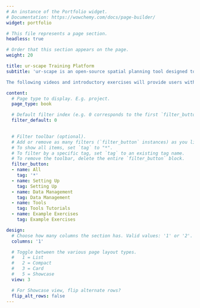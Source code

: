 ```yaml
---
# An instance of the Portfolio widget.
# Documentation: https://wowchemy.com/docs/page-builder/
widget: portfolio

# This file represents a page section.
headless: true

# Order that this section appears on the page.
weight: 20

title: ur-scape Training Platform
subtitle: 'ur-scape is an open-source spatial planning tool designed to support sustainable futures in rapidly developing urban and rural regions where data is often difficult to access and uneven in quality, and where development needs are especially urgent and challenging. ur-scape does this by bringing diverse kinds of data together and encouraging people to explore the data intuitively and in real-time. 

The following videos and introductory exercises will provide users with a good theoretical and technical basis of the platform and help understand the fundamentals of data management and analytical tools of ur-scape.'

content:
  # Page type to display. E.g. project.
  page_type: book

  # Default filter index (e.g. 0 corresponds to the first `filter_button` instance below).
  filter_default: 0
  

  # Filter toolbar (optional).
  # Add or remove as many filters (`filter_button` instances) as you like.
  # To show all items, set `tag` to "*".
  # To filter by a specific tag, set `tag` to an existing tag name.
  # To remove the toolbar, delete the entire `filter_button` block.
  filter_button:
  - name: All
    tag: '*'
  - name: Setting Up
    tag: Setting Up
  - name: Data Management
    tag: Data Management
  - name: Tools
    tag: Tools Tutorials
  - name: Example Exercises
    tag: Example Exercises

design:
  # Choose how many columns the section has. Valid values: '1' or '2'.
  columns: '1'

  # Toggle between the various page layout types.
  #   1 = List
  #   2 = Compact
  #   3 = Card
  #   5 = Showcase
  view: 3

  # For Showcase view, flip alternate rows?
  flip_alt_rows: false
---
```

